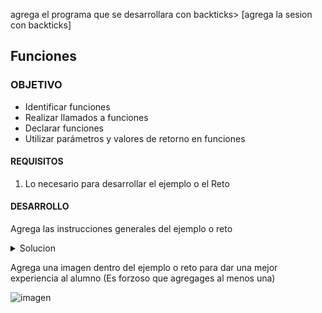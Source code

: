 
agrega el programa que se desarrollara con backticks> [agrega la sesion con backticks]

## Funciones

### OBJETIVO

- Identificar funciones
- Realizar llamados a funciones
- Declarar funciones
- Utilizar parámetros y valores de retorno en funciones

#### REQUISITOS

1. Lo necesario para desarrollar el ejemplo o el Reto

#### DESARROLLO

Agrega las instrucciones generales del ejemplo o reto

<details>
	<summary>Solucion</summary>
        <p> Agrega aqui la solucion</p>
        <p>Recuerda! escribe cada paso para desarrollar la solución del ejemplo o reto </p>
</details>

Agrega una imagen dentro del ejemplo o reto para dar una mejor experiencia al alumno (Es forzoso que agregages al menos una) 

![imagen](https://picsum.photos/200/300)


